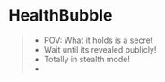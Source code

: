 # HealthBubble
> + POV: What it holds is a secret
> + Wait until its revealed publicly!
> + Totally in stealth mode!
> + 
